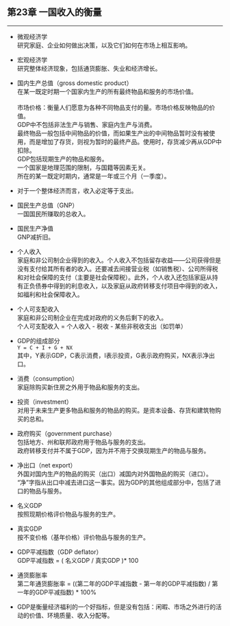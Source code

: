 ## 第23章 一国收入的衡量

---
* 微观经济学  
研究家庭、企业如何做出决策，以及它们如何在市场上相互影响。

* 宏观经济学  
研究整体经济现象，包括通货膨胀、失业和经济增长。

* 国内生产总值（gross domestic product）  
在某一既定时期一个国家内生产的所有最终物品和服务的市场价值。<br><br>
市场价格：衡量人们愿意为各种不同物品支付的量。市场价格反映物品的价值。<br>
GDP中不包括非法生产与销售、家庭内生产与消费。<br>
最终物品一般包括中间物品的价值，而如果生产出的中间物品暂时没有被使用，而是增加了存货，则视为暂时的最终产品。使用时，存货减少再从GDP中扣除。<br>
GDP包括现期生产的物品和服务。<br>
一个国家是地理范围的限制，与国籍等因素无关。<br>
所在的某一既定时期内，通常是一年或三个月（一季度）。

* 对于一个整体经济而言，收入必定等于支出。

* 国民生产总值（GNP）  
一国国民所赚取的总收入。

* 国民生产净值  
GNP减折旧。

* 个人收入  
家庭和非公司制企业得到的收入。个人收入不包括留存收益——公司获得但是没有支付给其所有者的收入。还要减去间接营业税（如销售税）、公司所得税和对社会保障的支付（主要是社会保障税）。此外，个人收入还包括家庭从持有正负债券中得到的利息收入，以及家庭从政府转移支付项目中得到的收入，如福利和社会保障收入。

* 个人可支配收入  
家庭和非公司制企业在完成对政府的义务后剩下的收入。<br>
个人可支配收入 = 个人收入 - 税收 -  某些非税收支出（如罚单）

* GDP的组成部分  
``` Y = C + I + G + NX ```<br>
其中，Y表示GDP，C表示消费，I表示投资，G表示政府购买，NX表示净出口。

* 消费（consumption）  
家庭除购买新住房之外用于物品和服务的支出。

* 投资（investment）  
对用于未来生产更多物品和服务的物品的购买。是资本设备、存货和建筑物购买的总和。

* 政府购买（government purchase）  
包括地方、州和联邦政府用于物品与服务的支出。<br>
政府转移支付并不属于GDP，因为并不用于交换现期生产的物品与服务。

* 净出口（net export）  
外国对国内生产的物品的购买（出口）减国内对外国物品的购买（进口）。<br>
“净”字指从出口中减去进口这一事实。因为GDP的其他组成部分中，包括了进口的物品与服务。

* 名义GDP  
按照现期价格评价物品与服务的生产。

* 真实GDP  
按不变价格（基年价格）评价物品与服务的生产。

* GDP平减指数（GDP deflator）   
GDP平减指数 = ( 名义GDP / 真实GDP )* 100 

* 通货膨胀率  
第二年通货膨胀率 = ((第二年的GDP平减指数 - 第一年的GDP平减指数) / 第一年的GDP平减指数) * 100%

* GDP是衡量经济福利的一个好指标，但是没有包括：闲暇、市场之外进行的活动的价值、环境质量、收入分配等。